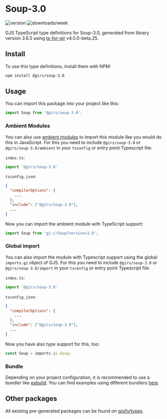 
# Soup-3.0

![version](https://img.shields.io/npm/v/@girs/soup-3.0)
![downloads/week](https://img.shields.io/npm/dw/@girs/soup-3.0)


GJS TypeScript type definitions for Soup-3.0, generated from library version 3.6.5 using [ts-for-gir](https://github.com/gjsify/ts-for-gir) v4.0.0-beta.25.

## Install

To use this type definitions, install them with NPM:
```bash
npm install @girs/soup-3.0
```

## Usage

You can import this package into your project like this:
```ts
import Soup from '@girs/soup-3.0';
```

### Ambient Modules

You can also use [ambient modules](https://github.com/gjsify/ts-for-gir/tree/main/packages/cli#ambient-modules) to import this module like you would do this in JavaScript.
For this you need to include `@girs/soup-3.0` or `@girs/soup-3.0/ambient` in your `tsconfig` or entry point Typescript file:

`index.ts`:
```ts
import '@girs/soup-3.0'
```

`tsconfig.json`:
```json
{
  "compilerOptions": {
    ...
  },
  "include": ["@girs/soup-3.0"],
  ...
}
```

Now you can import the ambient module with TypeScript support: 

```ts
import Soup from 'gi://Soup?version=3.0';
```

### Global import

You can also import the module with Typescript support using the global `imports.gi` object of GJS.
For this you need to include `@girs/soup-3.0` or `@girs/soup-3.0/import` in your `tsconfig` or entry point Typescript file:

`index.ts`:
```ts
import '@girs/soup-3.0'
```

`tsconfig.json`:
```json
{
  "compilerOptions": {
    ...
  },
  "include": ["@girs/soup-3.0"],
  ...
}
```

Now you have also type support for this, too:

```ts
const Soup = imports.gi.Soup;
```

### Bundle

Depending on your project configuration, it is recommended to use a bundler like [esbuild](https://esbuild.github.io/). You can find examples using different bundlers [here](https://github.com/gjsify/ts-for-gir/tree/main/examples).

## Other packages

All existing pre-generated packages can be found on [gjsify/types](https://github.com/gjsify/types).


